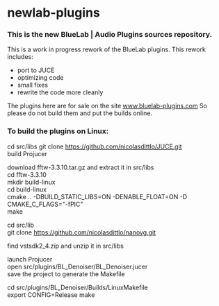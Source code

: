 # newlab-plugins

### This is the new BlueLab | Audio Plugins sources repository.

This is a work in progress rework of the BlueLab plugins.
This rework includes:
- port to JUCE
- optimizing code
- small fixes
- rewrite the code more cleanly

The plugins here are for sale on the site www.bluelab-plugins.com
So please do not build them and put the builds online.

### To build the plugins on Linux:

cd src/libs
git clone https://github.com/nicolasdittlo/JUCE.git  
build Projucer  

download fftw-3.3.10.tar.gz and extract it in src/libs  
cd fftw-3.3.10  
mkdir build-linux  
cd build-linux  
cmake .. -DBUILD_STATIC_LIBS=ON -DENABLE_FLOAT=ON -D CMAKE_C_FLAGS="-fPIC"  
make  

cd src/lib  
git clone https://github.com/nicolasdittlo/nanovg.git  

find vstsdk2_4.zip and unzip it in src/libs  

launch Projucer  
open src/plugins/BL_Denoiser/BL_Denoiser.jucer  
save the project to generate the Makefile  

cd src/plugins/BL_Denoiser/Builds/LinuxMakefile  
export CONFIG=Release
make
